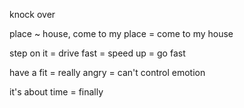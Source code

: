 knock over

place ~ house, come to my place = come to my house

step on it = drive fast = speed up = go fast

have a fit = really angry = can't control emotion

it's about time = finally